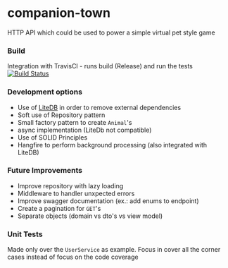 # companion-town
HTTP API which could be used to power a simple virtual pet style game

### Build
Integration with TravisCI - runs build (Release) and run the tests
[![Build Status](https://travis-ci.org/oandreeeee/companion-town.svg?branch=master)](https://travis-ci.org/oandreeeee/companion-town)

### Development options 
* Use of [LiteDB](http://www.litedb.org/) in order to remove external dependencies
* Soft use of Repository pattern
* Small factory pattern to create `Animal`'s
* async implementation (LiteDb not compatible)
* Use of SOLID Principles
* Hangfire to perform background processing (also integrated with LiteDB)

### Future Improvements
* Improve repository with lazy loading
* Middleware to handler unxpected errors
* Improve swagger documentation (ex.: add enums to endpoint)
* Create a pagination for `GET`'s
* Separate objects (domain vs dto's vs view model)

### Unit Tests
Made only over the `UserService` as example. Focus in cover all the corner cases instead of focus on the code coverage
